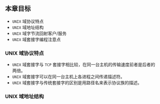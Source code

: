 ## 本章目标
- `UNIX` 域协议特点
- `UNIX` 域地址结构
- `UNIX` 域字节流回射客户/服务
- `UNIX` 域套接字编程注意点

### UNIX 域协议特点
- `UNIX` 域套接字与 `TCP` 套接字相比较，在同一台主机的传输速度前者是后者的两倍。
- `UNIX` 域套接字可以在同一台主机上各进程之间传递描述符。
- `UNIX` 域套接字与传统套接字的区别是用路径名来表示协议族的描述。

### UNIX 域地址结构
